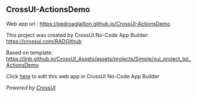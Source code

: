 ## CrossUI-ActionsDemo
Web app url : https://pedroaglailton.github.io/CrossUI-ActionsDemo

This project was created by CrossUI No-Code App Builder: https://crossui.com/RADGithub

Based on template: https://linb.github.io/CrossUI_Assets/assets/projects/Simple/xui_project_tpl_ActionsDemo

Click [here](https://crossui.com/RADGithub/#!from=github&owner=pedroaglailton&repo=CrossUI-ActionsDemo) to edit this web app in CrossUI No-Code App Builder

<i>Powered by [CrossUI](https://crossui.com)</i>
